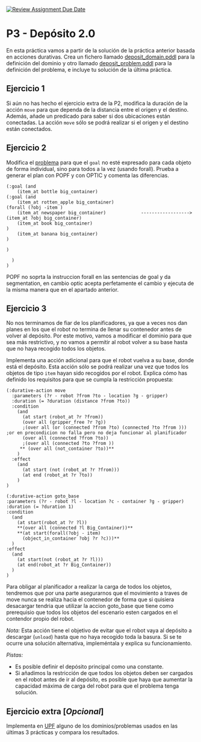 [![Review Assignment Due Date](https://classroom.github.com/assets/deadline-readme-button-24ddc0f5d75046c5622901739e7c5dd533143b0c8e959d652212380cedb1ea36.svg)](https://classroom.github.com/a/-Bce75SB)
# P3 - Depósito 2.0

En esta práctica vamos a partir de la solución de la práctica anterior basada en acciones durativas. Crea un fichero llamado [deposit_domain.pddl](deposit_domain.pddl) para la definición del dominio y otro llamado [deposit_problem.pddl](deposit_problem.pddl) para la definición del problema, e incluye tu solución de la última práctica.

## Ejercicio 1
Si aún no has hecho el ejercicio extra de la P2, modifica la duración de la acción `move` para que dependa de la distancia entre el origen y el destino. Además, añade un predicado para saber si dos ubicaciones están conectadas. La acción `move` sólo se podrá realizar si el origen y el destino están conectados.

## Ejercicio 2
Modifica el [problema](deposit_problem.pddl) para que el `goal` no esté expresado para cada objeto de forma individual, sino para todos a la vez (usando forall).
Prueba a generar el plan con POPF y con OPTIC y comenta las diferencias.

``` pddl
(:goal (and
    (item_at bottle big_container)                                              (:goal (and
    (item_at rotten_apple big_container)                                               (forall (?obj -item ) 
    (item_at newspaper big_container)             ------------------>                  (item_at ?obj big_container)
    (item_at book big_container)                                                       )
    (item_at banana big_container)                                                     )
                                                                                )

  )
)                                                                                                                                                       
``` 
POPF no soprta la instruccion forall en las sentencias de goal y da segmentation, en cambio optic acepta perfetamente el cambio y ejecuta de  la misma manera que en el apartado anterior.

## Ejercicio 3
No nos terminamos de fiar de los planificadores, ya que a veces nos dan planes en los que el robot no termina de llenar su contenedor antes de volver al depósito.
Por este motivo, vamos a modificar el dominio para que sea más restrictivo, y no vamos a permitir al robot volver a su base hasta que no haya recogido todos los objetos.

Implementa una acción adicional para que el robot vuelva a su base, donde está el depósito. Esta acción sólo se podrá realizar una vez que todos los objetos de tipo `item` hayan sido recogidos por el robot.
Explica cómo has definido los requisitos para que se cumpla la restricción propuesta:

``` pddl
(:durative-action move
  :parameters (?r - robot ?from ?to - location ?g - gripper)
  :duration (= ?duration (distance ?from ?to))
  :condition
    (and 
      (at start (robot_at ?r ?from))
      (over all (gripper_free ?r ?g))  
      ;(over all (or (connected ?from ?to) (connected ?to ?from ))) ;or en precondicion no falla pero no deja funcionar al planificador
      (over all (connected ?from ?to))
      ;(over all (connected ?to ?from ))
     ** (over all (not_container ?to))**
    )
  :effect
    (and
      (at start (not (robot_at ?r ?from)))
      (at end (robot_at ?r ?to))
    )
)

(:durative-action goto_base
:parameters (?r - robot ?l - location ?c - container ?g - gripper)
:duration (= ?duration 1)
:condition
  (and 
    (at start(robot_at ?r ?l))
    **(over all (connected ?l Big_Container))**
    **(at start(forall(?obj - item)
      (object_in_container ?obj ?r ?c)))**
  )
:effect
  (and 
    (at start(not (robot_at ?r ?l)))
    (at end(robot_at ?r Big_Container))
  )
)

```

Para obligar al planificador a realizar la carga de todos los objetos, tendremos que por una parte asegurarnos que el movimiento a traves de move nunca se realiza hacia el contenedor de forma que si quisiera desacargar tendria que utilizar la accion goto_base que tiene como prerequisio que todos los objetos del escenario esten cargados en el contendor propio del robot. 

*Nota:* Esta acción tiene el objetivo de evitar que el robot vaya al depósito a descargar (`unload`) hasta que no haya recogido toda la basura. Si se te ocurre una solución alternativa, impleméntala y explica su funcionamiento.

*Pistas:*
* Es posible definir el depósito principal como una constante.
* Si añadimos la restricción de que todos los objetos deben ser cargados en el robot antes de ir al depósito, es posible que haya que aumentar la capacidad máxima de carga del robot para que el problema tenga solución.



## Ejercicio extra [*Opcional*]
Implementa en [UPF](https://unified-planning.readthedocs.io/en/latest/) alguno de los dominios/problemas usados en las últimas 3 prácticas y compara los resultados.

